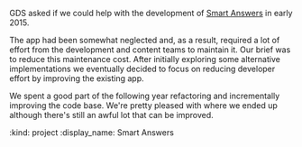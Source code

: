 GDS asked if we could help with the development of [Smart Answers][smart-answers] in early 2015.

The app had been somewhat neglected and, as a result, required a lot of effort from the development and content teams to maintain it. Our brief was to reduce this maintenance cost. After initially exploring some alternative implementations we eventually decided to focus on reducing developer effort by improving the existing app.

We spent a good part of the following year refactoring and incrementally improving the code base. We're pretty pleased with where we ended up although there's still an awful lot that can be improved.

[smart-answers]: https://github.com/alphagov/smart-answers

:kind: project
:display_name: Smart Answers
